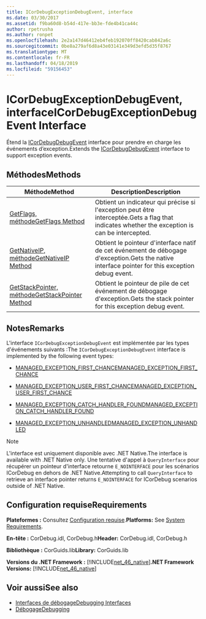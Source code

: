 ```yaml
---
title: ICorDebugExceptionDebugEvent, interface
ms.date: 03/30/2017
ms.assetid: f9ba60d8-b54d-417e-bb3e-fde4b41ca44c
author: rpetrusha
ms.author: ronpet
ms.openlocfilehash: 2e2a147d46412eb4feb192070ff8420cab842a6c
ms.sourcegitcommit: 0be8a279af6d8a43e03141e349d3efd5d35f8767
ms.translationtype: MT
ms.contentlocale: fr-FR
ms.lasthandoff: 04/18/2019
ms.locfileid: "59156453"
---
```

# <a name="icordebugexceptiondebugevent-interface"></a><span data-ttu-id="57d6b-102">ICorDebugExceptionDebugEvent, interface</span><span class="sxs-lookup"><span data-stu-id="57d6b-102">ICorDebugExceptionDebugEvent Interface</span></span>
<span data-ttu-id="57d6b-103">Étend la [ICorDebugDebugEvent](../../../../docs/framework/unmanaged-api/debugging/icordebugdebugevent-interface.md) interface pour prendre en charge les événements d’exception.</span><span class="sxs-lookup"><span data-stu-id="57d6b-103">Extends the [ICorDebugDebugEvent](../../../../docs/framework/unmanaged-api/debugging/icordebugdebugevent-interface.md) interface to support exception events.</span></span>  
  
## <a name="methods"></a><span data-ttu-id="57d6b-104">Méthodes</span><span class="sxs-lookup"><span data-stu-id="57d6b-104">Methods</span></span>  
  
|<span data-ttu-id="57d6b-105">Méthode</span><span class="sxs-lookup"><span data-stu-id="57d6b-105">Method</span></span>|<span data-ttu-id="57d6b-106">Description</span><span class="sxs-lookup"><span data-stu-id="57d6b-106">Description</span></span>|  
|------------|-----------------|  
|[<span data-ttu-id="57d6b-107">GetFlags, méthode</span><span class="sxs-lookup"><span data-stu-id="57d6b-107">GetFlags Method</span></span>](../../../../docs/framework/unmanaged-api/debugging/icordebugexceptiondebugevent-getflags-method.md)|<span data-ttu-id="57d6b-108">Obtient un indicateur qui précise si l'exception peut être interceptée.</span><span class="sxs-lookup"><span data-stu-id="57d6b-108">Gets a flag that indicates whether the exception is can be intercepted.</span></span>|  
|[<span data-ttu-id="57d6b-109">GetNativeIP, méthode</span><span class="sxs-lookup"><span data-stu-id="57d6b-109">GetNativeIP Method</span></span>](../../../../docs/framework/unmanaged-api/debugging/icordebugexceptiondebugevent-getnativeip-method.md)|<span data-ttu-id="57d6b-110">Obtient le pointeur d'interface natif de cet événement de débogage d'exception.</span><span class="sxs-lookup"><span data-stu-id="57d6b-110">Gets the native interface pointer for this exception debug event.</span></span>|  
|[<span data-ttu-id="57d6b-111">GetStackPointer, méthode</span><span class="sxs-lookup"><span data-stu-id="57d6b-111">GetStackPointer Method</span></span>](../../../../docs/framework/unmanaged-api/debugging/icordebugexceptiondebugevent-getstackpointer-method.md)|<span data-ttu-id="57d6b-112">Obtient le pointeur de pile de cet événement de débogage d'exception.</span><span class="sxs-lookup"><span data-stu-id="57d6b-112">Gets the stack pointer for this exception debug event.</span></span>|  
  
## <a name="remarks"></a><span data-ttu-id="57d6b-113">Notes</span><span class="sxs-lookup"><span data-stu-id="57d6b-113">Remarks</span></span>  
 <span data-ttu-id="57d6b-114">L'interface `ICorDebugExceptionDebugEvent` est implémentée par les types d'événements suivants :</span><span class="sxs-lookup"><span data-stu-id="57d6b-114">The `ICorDebugExceptionDebugEvent` interface is implemented by the following event types:</span></span>  
  
-   [<span data-ttu-id="57d6b-115">MANAGED_EXCEPTION_FIRST_CHANCE</span><span class="sxs-lookup"><span data-stu-id="57d6b-115">MANAGED_EXCEPTION_FIRST_CHANCE</span></span>](../../../../docs/framework/unmanaged-api/debugging/cordebugrecordformat-enumeration.md)  
  
-   [<span data-ttu-id="57d6b-116">MANAGED_EXCEPTION_USER_FIRST_CHANCE</span><span class="sxs-lookup"><span data-stu-id="57d6b-116">MANAGED_EXCEPTION_USER_FIRST_CHANCE</span></span>](../../../../docs/framework/unmanaged-api/debugging/cordebugrecordformat-enumeration.md)  
  
-   [<span data-ttu-id="57d6b-117">MANAGED_EXCEPTION_CATCH_HANDLER_FOUND</span><span class="sxs-lookup"><span data-stu-id="57d6b-117">MANAGED_EXCEPTION_CATCH_HANDLER_FOUND</span></span>](../../../../docs/framework/unmanaged-api/debugging/cordebugrecordformat-enumeration.md)  
  
-   [<span data-ttu-id="57d6b-118">MANAGED_EXCEPTION_UNHANDLED</span><span class="sxs-lookup"><span data-stu-id="57d6b-118">MANAGED_EXCEPTION_UNHANDLED</span></span>](../../../../docs/framework/unmanaged-api/debugging/cordebugrecordformat-enumeration.md)  
  
> [!NOTE]
>  <span data-ttu-id="57d6b-119">L'interface est uniquement disponible avec .NET Native.</span><span class="sxs-lookup"><span data-stu-id="57d6b-119">The interface is available with .NET Native only.</span></span> <span data-ttu-id="57d6b-120">Une tentative d'appel à `QueryInterface` pour récupérer un pointeur d'interface retourne `E_NOINTERFACE` pour les scénarios ICorDebug en dehors de .NET Native.</span><span class="sxs-lookup"><span data-stu-id="57d6b-120">Attempting to call `QueryInterface` to retrieve an interface pointer returns `E_NOINTERFACE` for ICorDebug scenarios outside of .NET Native.</span></span>  
  
## <a name="requirements"></a><span data-ttu-id="57d6b-121">Configuration requise</span><span class="sxs-lookup"><span data-stu-id="57d6b-121">Requirements</span></span>  
 <span data-ttu-id="57d6b-122">**Plateformes :** Consultez [Configuration requise](../../../../docs/framework/get-started/system-requirements.md).</span><span class="sxs-lookup"><span data-stu-id="57d6b-122">**Platforms:** See [System Requirements](../../../../docs/framework/get-started/system-requirements.md).</span></span>  
  
 <span data-ttu-id="57d6b-123">**En-tête :** CorDebug.idl, CorDebug.h</span><span class="sxs-lookup"><span data-stu-id="57d6b-123">**Header:** CorDebug.idl, CorDebug.h</span></span>  
  
 <span data-ttu-id="57d6b-124">**Bibliothèque :** CorGuids.lib</span><span class="sxs-lookup"><span data-stu-id="57d6b-124">**Library:** CorGuids.lib</span></span>  
  
 <span data-ttu-id="57d6b-125">**Versions du .NET Framework :** [!INCLUDE[net_46_native](../../../../includes/net-46-native-md.md)]</span><span class="sxs-lookup"><span data-stu-id="57d6b-125">**.NET Framework Versions:** [!INCLUDE[net_46_native](../../../../includes/net-46-native-md.md)]</span></span>  
  
## <a name="see-also"></a><span data-ttu-id="57d6b-126">Voir aussi</span><span class="sxs-lookup"><span data-stu-id="57d6b-126">See also</span></span>

- [<span data-ttu-id="57d6b-127">Interfaces de débogage</span><span class="sxs-lookup"><span data-stu-id="57d6b-127">Debugging Interfaces</span></span>](../../../../docs/framework/unmanaged-api/debugging/debugging-interfaces.md)
- [<span data-ttu-id="57d6b-128">Débogage</span><span class="sxs-lookup"><span data-stu-id="57d6b-128">Debugging</span></span>](../../../../docs/framework/unmanaged-api/debugging/index.md)
